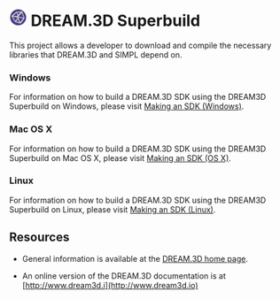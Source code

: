 # ![](docs/Images/DREAM3DLogo.png) DREAM.3D Superbuild #

This project allows a developer to download and compile the necessary libraries that DREAM.3D and SIMPL depend on.

### Windows ###

For information on how to build a DREAM.3D SDK using the DREAM3D Superbuild on Windows, please visit [Making an SDK (Windows)](https://github.com/bluequartzsoftware/DREAM3DSuperbuild/blob/develop/docs/Making_an_SDK_Windows.md).

### Mac OS X ###

For information on how to build a DREAM.3D SDK using the DREAM3D Superbuild on Mac OS X, please visit [Making an SDK (OS X)](https://github.com/bluequartzsoftware/DREAM3DSuperbuild/blob/develop/docs/Making_an_SDK_OSX.md).

### Linux ###

For information on how to build a DREAM.3D SDK using the DREAM3D Superbuild on Linux, please visit [Making an SDK (Linux)](https://github.com/bluequartzsoftware/DREAM3DSuperbuild/blob/develop/docs/Making_an_SDK_Linux.md).

## Resources ##

+ General information is available at the [DREAM.3D home page](http://dream3d.bluequartz.net).

+ An online version of the DREAM.3D documentation is at [http://www.dream3d.i](http://www.dream3d.io)
  
